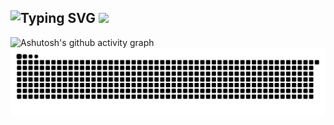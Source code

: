 ![Typing SVG](https://readme-typing-svg.demolab.com?font=Fira+Code&weight=500&size=30&pause=1000&background=FFFFFF00&width=435&lines=Welcome!+My+friend!;Wominjeka!Ngurrng!%E2%80%8B)
![](https://komarev.com/ghpvc/?username=Tianze-Unimelb&style=flat-square)
---

![Ashutosh's github activity graph](https://github-readme-activity-graph.vercel.app/graph?username=Tianze-Unimelb)
<picture>
  <source media="(prefers-color-scheme: dark)" srcset="https://raw.githubusercontent.com/Tianze-Unimelb/Tianze-Unimelb/output/github-contribution-grid-snake-dark.svg">
  <source media="(prefers-color-scheme: light)" srcset="https://raw.githubusercontent.com/Tianze-Unimelb/Tianze-Unimelb/output/github-contribution-grid-snake.svg">
  <img alt="github contribution grid snake animation" src="https://raw.githubusercontent.com/Tianze-Unimelb/Tianze-Unimelb/output/github-contribution-grid-snake.svg">
</picture>
